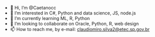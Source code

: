 - 👋 Hi, I’m @Caetanocc
- 👀 I’m interested in C#, Python and data science, JS, node.js
- 🌱 I’m currently learning ML, R, Python
- 💞️ I’m looking to collaborate on Oracle, Python, R, web design
- 📫 How to reach me, by e-mail: claudiomiro.silva2@etec.sp.gov.br

<!---
Caetanocc/Caetanocc is a ✨ special ✨ repository because its `README.md` (this file) appears on your GitHub profile.
You can click the Preview link to take a look at your changes.
--->
